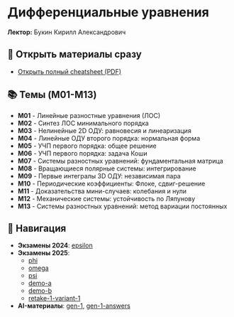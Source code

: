 # Дифференциальные уравнения

**Лектор:** Букин Кирилл Александрович

## 📄 Открыть материалы сразу

- [Открыть полный cheatsheet (PDF)](main.pdf)

## 📚 Темы (M01-M13)

- **M01** - Линейные разностные уравнения (ЛОС)
- **M02** - Синтез ЛОС минимального порядка
- **M03** - Нелинейные 2D ОДУ: равновесия и линеаризация
- **M04** - Линейные ОДУ второго порядка: нормальная форма
- **M05** - УЧП первого порядка: общее решение
- **M06** - УЧП первого порядка: задача Коши
- **M07** - Системы разностных уравнений: фундаментальная матрица
- **M08** - Вращающиеся полярные системы: интегрирование
- **M09** - Первые интегралы 3D ОДУ: независимая пара
- **M10** - Периодические коэффициенты: Флоке, сдвиг-решение
- **M11** - Доказательства мини-случаев: колебания и нули
- **M12** - Механические системы: устойчивость по Ляпунову
- **M13** - Системы разностных уравнений: метод вариации постоянных

## 🧭 Навигация

- **Экзамены 2024**: [epsilon](exam/2024/epsilon.pdf)
- **Экзамены 2025**:
  - [phi](exam/2025/phi.pdf)
  - [omega](exam/2025/omega.pdf)
  - [psi](exam/2025/psi.pdf)
  - [demo-a](exam/2025/demo-a.pdf)
  - [demo-b](exam/2025/demo-b.pdf)
  - [retake-1-variant-1](exam/2025/retake-1-variant-1.pdf)
- **AI-материалы**: [gen-1](exam/ai/gen-1.pdf), [gen-1-answers](exam/ai/gen-1-answers.pdf)
